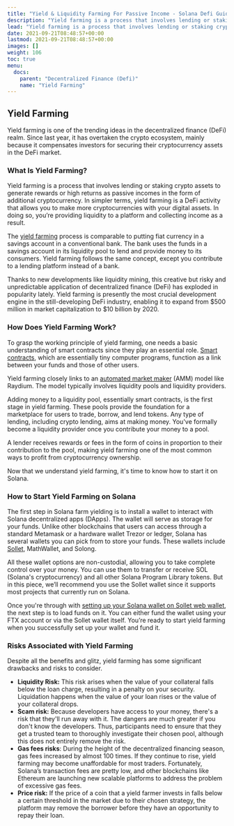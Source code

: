 ```yaml
---
title: "Yield & Liquidity Farming For Passive Income - Solana Defi Guide"
description: "Yield farming is a process that involves lending or staking crypto assets to generate rewards or high returns as passive incomes in the form of additional cryptocurrency"
lead: "Yield farming is a process that involves lending or staking crypto assets to generate rewards or high returns as passive incomes in the form of additional cryptocurrency"
date: 2021-09-21T08:48:57+00:00
lastmod: 2021-09-21T08:48:57+00:00
images: []
weight: 106
toc: true
menu:
  docs:
    parent: "Decentralized Finance (Defi)"
    name: "Yield Farming"
---
```


## Yield Farming

Yield farming is one of the trending ideas in the decentralized finance (DeFi) realm. Since last year, it has overtaken the crypto ecosystem, mainly because it compensates investors for securing their cryptocurrency assets in the DeFi market.

### What Is Yield Farming?

Yield farming is a process that involves lending or staking crypto assets to generate rewards or high returns as passive incomes in the form of additional cryptocurrency. In simpler terms, yield farming is a DeFi activity that allows you to make more cryptocurrencies with your digital assets. In doing so, you’re providing liquidity to a platform and collecting income as a result.

The [yield farming](https://academy.binance.com/en/articles/what-is-yield-farming-in-decentralized-finance-defi#how-does-yield-farming-work) process is comparable to putting fiat currency in a savings account in a conventional bank. The bank uses the funds in a savings account in its liquidity pool to lend and provide money to its consumers. Yield farming follows the same concept, except you contribute to a lending platform instead of a bank.

Thanks to new developments like liquidity mining, this creative but risky and unpredictable application of decentralized finance (DeFi) has exploded in popularity lately. Yield farming is presently the most crucial development engine in the still-developing DeFi industry, enabling it to expand from $500 million in market capitalization to $10 billion by 2020.

### How Does Yield Farming Work?

To grasp the working principle of yield farming, one needs a basic understanding of smart contracts since they play an essential role. [Smart contracts](https://www.investopedia.com/terms/s/smart-contracts.asp), which are essentially tiny computer programs, function as a link between your funds and those of other users.

Yield farming closely links to an [automated market maker](https://academy.binance.com/en/articles/what-is-an-automated-market-maker-amm) (AMM) model like Raydium. The model typically involves liquidity pools and liquidity providers.

Adding money to a liquidity pool, essentially smart contracts, is the first stage in yield farming. These pools provide the foundation for a marketplace for users to trade, borrow, and lend tokens. Any type of lending, including crypto lending, aims at making money. You've formally become a liquidity provider once you contribute your money to a pool.

A lender receives rewards or fees in the form of coins in proportion to their contribution to the pool, making yield farming one of the most common ways to profit from cryptocurrency ownership.

Now that we understand yield farming, it's time to know how to start it on Solana.

### How to Start Yield Farming on Solana

The first step in Solana farm yielding is to install a wallet to interact with Solana decentralized apps (DApps). The wallet will serve as storage for your funds. Unlike other blockchains that users can access through a standard Metamask or a hardware wallet Trezor or ledger, Solana has several wallets you can pick from to store your funds. These wallets include [Sollet](https://www.sollet.io/), MathWallet, and Solong.

All these wallet options are non-custodial, allowing you to take complete control over your money. You can use them to transfer or receive SOL (Solana's cryptocurrency) and all other Solana Program Library tokens. But in this piece, we’ll recommend you use the Sollet wallet since it supports most projects that currently run on Solana.

Once you're through with [setting up your Solana wallet on Sollet web wallet](https://solpadfinance.medium.com/how-to-create-a-solana-wallet-in-the-sollet-web-wallet-4e050587aca6), the next step is to load funds on it. You can either fund the wallet using your FTX account or via the Sollet wallet itself. You’re ready to start yield farming when you successfully set up your wallet and fund it.

### Risks Associated with Yield Farming

Despite all the benefits and glitz, yield farming has some significant drawbacks and risks to consider.

- **Liquidity Risk:** This risk arises when the value of your collateral falls below the loan charge, resulting in a penalty on your security. Liquidation happens when the value of your loan rises or the value of your collateral drops.
- **Scam risk:** Because developers have access to your money, there's a risk that they'll run away with it. The dangers are much greater if you don't know the developers. Thus, participants need to ensure that they get a trusted team to thoroughly investigate their chosen pool, although this does not entirely remove the risk.
- **Gas fees risks**: During the height of the decentralized financing season, gas fees increased by almost 100 times. If they continue to rise, yield farming may become unaffordable for most traders. Fortunately, Solana’s transaction fees are pretty low, and other blockchains like Ethereum are launching new scalable platforms to address the problem of excessive gas fees.
- **Price risk:** If the price of a coin that a yield farmer invests in falls below a certain threshold in the market due to their chosen strategy, the platform may remove the borrower before they have an opportunity to repay their loan.
